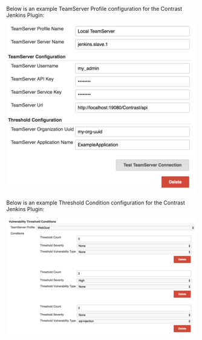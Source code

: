 <!--
title: "Example Configuration For The Contrast Jenkins Plugin"
description: "Example configuration the Contrast Jenkins Plugin"
tags: "jenkins agent maven teamserver"
-->

Below is an example TeamServer Profile configuration for the Contrast Jenkins Plugin:

<a href="assets/images/Jenkins_ts_profile.png" rel="lightbox" title="Create TeamServer Profile"><img class="thumbnail" src="assets/images/Jenkins_ts_profile.png"/></a>

Below is an example Threshold Condition configuration for the Contrast Jenkins Plugin:

<a href="assets/images/Jenkins_threshold_condition.png" rel="lightbox" title="Create TeamServer Profile"><img class="thumbnail" src="assets/images/Jenkins_threshold_condition.png"/></a>
